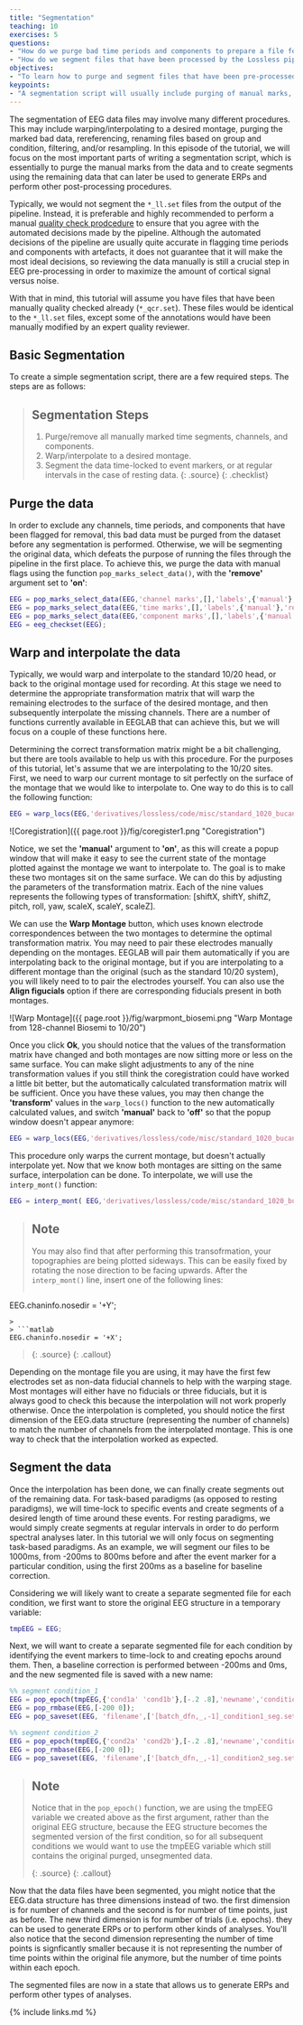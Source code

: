```yaml
---
title: "Segmentation"
teaching: 10
exercises: 5
questions:
- "How do we purge bad time periods and components to prepare a file for segmentation?"
- "How do we segment files that have been processed by the Lossless pipeline?"
objectives:
- "To learn how to purge and segment files that have been pre-processed by the Lossless pipeline."
keypoints:
- "A segmentation script will usually include purging of manual marks, interpolation, and finally segmentation."
---
```


The segmentation of EEG data files may involve many different procedures. This may include warping/interpolating to a desired montage, purging the marked bad data, rereferencing, renaming files based on group and condition, filtering, and/or resampling. In this episode of the tutorial, we will focus on the most important parts of writing a segmentation script, which is essentially to purge the manual marks from the data and to create segments using the remaining data that can later be used to generate ERPs and perform other post-processing procedures.

Typically, we would not segment the `*_ll.set` files from the output of the pipeline. Instead, it is preferable and highly recommended to perform a manual [quality check prodcedure](https://bucanl.github.io/SDC-LOSSLESS-QC/index.html) to ensure that you agree with the automated decisions made by the pipeline. Although the automated decisions of the pipeline are usually quite accurate in flagging time periods and components with artefacts, it does not guarantee that it will make the most ideal decisions, so reviewing the data manually is still a crucial step in EEG pre-processing in order to maximize the amount of cortical signal versus noise.

With that in mind, this tutorial will assume you have files that have been manually quality checked already (`*_qcr.set`). These files would be identical to the `*_ll.set` files, except some of the annotations would have been manually modified by an expert quality reviewer.

## Basic Segmentation

To create a simple segmentation script, there are a few required steps. The steps are as follows:

> ## Segmentation Steps
> 1. Purge/remove all manually marked time segments, channels, and components.
> 2. Warp/interpolate to a desired montage.
> 3. Segment the data time-locked to event markers, or at regular intervals in the case of resting data.
> {: .source}
{: .checklist}

## Purge the data

In order to exclude any channels, time periods, and components that have been flagged for removal, this bad data must be purged from the dataset before any segmentation is performed. Otherwise, we will be segmenting the original data, which defeats the purpose of running the files through the pipeline in the first place. To achieve this, we purge the data with manual flags using the function `pop_marks_select_data()`, with the **'remove'** argument set to **'on'**:

```matlab
EEG = pop_marks_select_data(EEG,'channel marks',[],'labels',{'manual'},'remove','on');   % purge channel marks
EEG = pop_marks_select_data(EEG,'time marks',[],'labels',{'manual'},'remove','on');      % purge time marks
EEG = pop_marks_select_data(EEG,'component marks',[],'labels',{'manual'},'remove','on'); % purge component marks
EEG = eeg_checkset(EEG);
```

## Warp and interpolate the data

Typically, we would warp and interpolate to the standard 10/20 head, or back to the original montage used for recording. At this stage we need to determine the appropriate transformation matrix that will warp the remaining electrodes to the surface of the desired montage, and then subsequently interpolate the missing channels. There are a number of functions currently available in EEGLAB that can achieve this, but we will focus on a couple of these functions here.

Determining the correct transformation matrix might be a bit challenging, but there are tools available to help us with this procedure. For the purposes of this tutorial, let's assume that we are interpolating to the 10/20 sites. First, we need to warp our current montage to sit perfectly on the surface of the montage that we would like to interpolate to. One way to do this is to call the following function:

```matlab
EEG = warp_locs(EEG,'derivatives/lossless/code/misc/standard_1020_bucanl19.elc','transform',[0,0,0,0,0,0,1,1,1],'manual','on');
```

![Coregistration]({{ page.root }}/fig/coregister1.png "Coregistration")

Notice, we set the **'manual'** argument to **'on'**, as this will create a popup window that will make it easy to see the current state of the montage plotted against the montage we want to interpolate to. The goal is to make these two montages sit on the same surface. We can do this by adjusting the parameters of the transformation matrix. Each of the nine values represents the following types of transformation: [shiftX, shiftY, shiftZ, pitch, roll, yaw, scaleX, scaleY, scaleZ].  

We can use the **Warp Montage** button, which uses known electrode correspondences between the two montages to determine the optimal transformation matrix. You may need to pair these electrodes manually depending on the montages. EEGLAB will pair them automatically if you are interpolating back to the original montage, but if you are interpolating to a different montage than the original (such as the standard 10/20 system), you will likely need to to pair the electrodes yourself. You can also use the **Align figucials** option if there are corresponding fiducials present in both montages.  

![Warp Montage]({{ page.root }}/fig/warpmont_biosemi.png "Warp Montage from 128-channel Biosemi to 10/20")

Once you click **Ok**, you should notice that the values of the transformation matrix have changed and both montages are now sitting more or less on the same surface. You can make slight adjustments to any of the nine transformation values if you still think the coregistration could have worked a little bit better, but the automatically calculated transformation matrix will be sufficient. Once you have these values, you may then change the **'transform'** values in the `warp_locs()` function to the new automatically calculated values, and switch **'manual'** back to **'off'** so that the popup window doesn't appear anymore:

```matlab
EEG = warp_locs(EEG,'derivatives/lossless/code/misc/standard_1020_bucanl19.elc','transform',[-0.05686,-1.022,11.4,0.2837,0.1311,-1.295,0.9039,0.9884,0.8166],'manual','off');
```

This procedure only warps the current montage, but doesn't actually interpolate yet. Now that we know both montages are sitting on the same surface, interpolation can be done. To interpolate, we will use the `interp_mont()` function:

```matlab
EEG = interp_mont( EEG,'derivatives/lossless/code/misc/standard_1020_bucanl19.elc','nfids',0,'manual','off');
```

> ## Note
>
> You may also find that after performing this transofrmation, your topographies are being plotted sideways. This can be easily fixed by rotating the nose direction to be facing upwards. After the `interp_mont()` line, insert one of the following lines:
>
> ```matlab
EEG.chaninfo.nosedir = '+Y';
```  
>
> ```matlab
EEG.chaninfo.nosedir = '+X';
```
>
> {: .source}
{: .callout}

Depending on the montage file you are using, it may have the first few electrodes set as non-data fiducial channels to help with the warping stage. Most montages will either have no fiducials or three fiducials, but it is always good to check this because the interpolation will not work properly otherwise. Once the interpolation is completed, you should notice the first dimension of the EEG.data structure (representing the number of channels) to match the number of channels from the interpolated montage. This is one way to check that the interpolation worked as expected. 

## Segment the data

Once the interpolation has been done, we can finally create segments out of the remaining data. For task-based paradigms (as opposed to resting paradigms), we will time-lock to specific events and create segments of a desired length of time around these events. For resting paradigms, we would simply create segments at regular intervals in order to do perform spectral analyses later. In this tutorial we will only focus on segmenting task-based paradigms. As an example, we will segment our files to be 1000ms, from -200ms to 800ms before and after the event marker for a particular condition, using the first 200ms as a baseline for baseline correction.

Considering we will likely want to create a separate segmented file for each condition, we first want to store the original EEG structure in a temporary variable:

```matlab
tmpEEG = EEG;
```
Next, we will want to create a separate segmented file for each condition by identifying the event markers to time-lock to and creating epochs around them. Then, a baseline correction is performed between -200ms and 0ms, and the new segmented file is saved with a new name:

```matlab
%% segment condition_1
EEG = pop_epoch(tmpEEG,{'cond1a' 'cond1b'},[-.2 .8],'newname','condition_1', 'epochinfo', 'yes');
EEG = pop_rmbase(EEG,[-200 0]);
EEG = pop_saveset(EEG, 'filename',['[batch_dfn,_,-1]_condition1_seg.set']);

%% segment condition_2
EEG = pop_epoch(tmpEEG,{'cond2a' 'cond2b'},[-.2 .8],'newname','condition_2', 'epochinfo', 'yes');
EEG = pop_rmbase(EEG,[-200 0]);
EEG = pop_saveset(EEG, 'filename',['[batch_dfn,_,-1]_condition2_seg.set']);
```

> ## Note
> Notice that in the `pop_epoch()` function, we are using the tmpEEG variable we created above as the first argument, rather than the original EEG structure, because the EEG structure becomes the segmented version of the first condition, so for all subsequent conditions we would want to use the tmpEEG variable which still contains the original purged, unsegmented data.
>
> {: .source}
{: .callout}

Now that the data files have been segmented, you might notice that the EEG.data structure has three dimensions instead of two. the first dimension is for number of channels and the second is for number of time points, just as before. The new third dimension is for number of trials (i.e. epochs).  they can be used to generate ERPs or to perform other kinds of analyses. You'll also notice that the second dimension representing the number of time points is signficantly smaller because it is not representing the number of time points within the original file anymore, but the number of time points within each epoch.

The segmented files are now in a state that allows us to generate ERPs and perform other types of analyses.

{% include links.md %}
